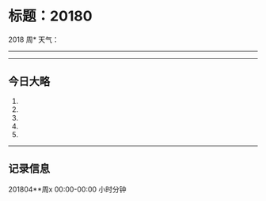 # 标题：20180

2018  周*   天气：
***


***
## 今日大略

1.

2.

3.

4.

5.

***

## 记录信息

201804**周x  00:00-00:00    小时分钟
